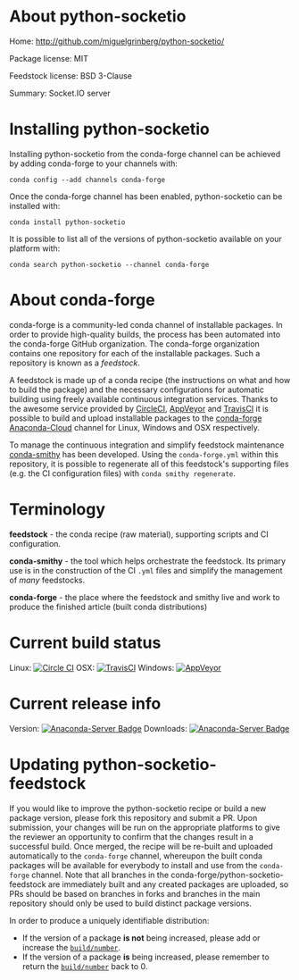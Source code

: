 About python-socketio
=====================

Home: http://github.com/miguelgrinberg/python-socketio/

Package license: MIT

Feedstock license: BSD 3-Clause

Summary: Socket.IO server



Installing python-socketio
==========================

Installing python-socketio from the conda-forge channel can be achieved by adding conda-forge to your channels with:

```
conda config --add channels conda-forge
```

Once the conda-forge channel has been enabled, python-socketio can be installed with:

```
conda install python-socketio
```

It is possible to list all of the versions of python-socketio available on your platform with:

```
conda search python-socketio --channel conda-forge
```


About conda-forge
=================

conda-forge is a community-led conda channel of installable packages.
In order to provide high-quality builds, the process has been automated into the
conda-forge GitHub organization. The conda-forge organization contains one repository
for each of the installable packages. Such a repository is known as a *feedstock*.

A feedstock is made up of a conda recipe (the instructions on what and how to build
the package) and the necessary configurations for automatic building using freely
available continuous integration services. Thanks to the awesome service provided by
[CircleCI](https://circleci.com/), [AppVeyor](http://www.appveyor.com/)
and [TravisCI](https://travis-ci.org/) it is possible to build and upload installable
packages to the [conda-forge](https://anaconda.org/conda-forge)
[Anaconda-Cloud](http://docs.anaconda.org/) channel for Linux, Windows and OSX respectively.

To manage the continuous integration and simplify feedstock maintenance
[conda-smithy](http://github.com/conda-forge/conda-smithy) has been developed.
Using the ``conda-forge.yml`` within this repository, it is possible to regenerate all of
this feedstock's supporting files (e.g. the CI configuration files) with ``conda smithy regenerate``.


Terminology
===========

**feedstock** - the conda recipe (raw material), supporting scripts and CI configuration.

**conda-smithy** - the tool which helps orchestrate the feedstock.
                   Its primary use is in the construction of the CI ``.yml`` files
                   and simplify the management of *many* feedstocks.

**conda-forge** - the place where the feedstock and smithy live and work to
                  produce the finished article (built conda distributions)

Current build status
====================

Linux: [![Circle CI](https://circleci.com/gh/conda-forge/python-socketio-feedstock.svg?style=shield)](https://circleci.com/gh/conda-forge/python-socketio-feedstock)
OSX: [![TravisCI](https://travis-ci.org/conda-forge/python-socketio-feedstock.svg?branch=master)](https://travis-ci.org/conda-forge/python-socketio-feedstock)
Windows: [![AppVeyor](https://ci.appveyor.com/api/projects/status/github/conda-forge/python-socketio-feedstock?svg=True)](https://ci.appveyor.com/project/conda-forge/python-socketio-feedstock/branch/master)

Current release info
====================
Version: [![Anaconda-Server Badge](https://anaconda.org/conda-forge/python-socketio/badges/version.svg)](https://anaconda.org/conda-forge/python-socketio)
Downloads: [![Anaconda-Server Badge](https://anaconda.org/conda-forge/python-socketio/badges/downloads.svg)](https://anaconda.org/conda-forge/python-socketio)


Updating python-socketio-feedstock
==================================

If you would like to improve the python-socketio recipe or build a new
package version, please fork this repository and submit a PR. Upon submission,
your changes will be run on the appropriate platforms to give the reviewer an
opportunity to confirm that the changes result in a successful build. Once
merged, the recipe will be re-built and uploaded automatically to the
`conda-forge` channel, whereupon the built conda packages will be available for
everybody to install and use from the `conda-forge` channel.
Note that all branches in the conda-forge/python-socketio-feedstock are
immediately built and any created packages are uploaded, so PRs should be based
on branches in forks and branches in the main repository should only be used to
build distinct package versions.

In order to produce a uniquely identifiable distribution:
 * If the version of a package **is not** being increased, please add or increase
   the [``build/number``](http://conda.pydata.org/docs/building/meta-yaml.html#build-number-and-string).
 * If the version of a package **is** being increased, please remember to return
   the [``build/number``](http://conda.pydata.org/docs/building/meta-yaml.html#build-number-and-string)
   back to 0.
